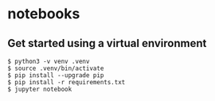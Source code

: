 # notebooks

## Get started using a virtual environment

    $ python3 -v venv .venv
    $ source .venv/bin/activate
    $ pip install --upgrade pip
    $ pip install -r requirements.txt
    $ jupyter notebook
